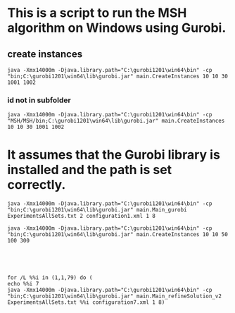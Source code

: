 
# This is a script to run the MSH algorithm on Windows using Gurobi.
## create instances
    java -Xmx14000m -Djava.library.path="C:\gurobi1201\win64\bin" -cp "bin;C:\gurobi1201\win64\lib\gurobi.jar" main.CreateInstances 10 10 30 1001 1002

### id not in subfolder
    java -Xmx14000m -Djava.library.path="C:\gurobi1201\win64\bin" -cp "MSH/MSH/bin;C:\gurobi1201\win64\lib\gurobi.jar" main.CreateInstances 10 10 30 1001 1002


# It assumes that the Gurobi library is installed and the path is set correctly.
    java -Xmx14000m -Djava.library.path="C:\gurobi1201\win64\bin" -cp "bin;C:\gurobi1201\win64\lib\gurobi.jar" main.Main_gurobi ExperimentsAllSets.txt 2 configuration1.xml 1 8

    java -Xmx14000m -Djava.library.path="C:\gurobi1201\win64\bin" -cp "bin;C:\gurobi1201\win64\lib\gurobi.jar" main.CreateInstances 10 10 50 100 300





    for /L %%i in (1,1,79) do (
    echo %%i 7 
    java -Xmx14000m -Djava.library.path="C:\gurobi1201\win64\bin" -cp "bin;C:\gurobi1201\win64\lib\gurobi.jar" main.Main_refineSolution_v2 ExperimentsAllSets.txt %%i configuration7.xml 1 8)